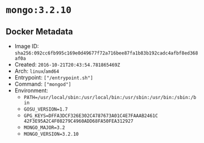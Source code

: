 # `mongo:3.2.10`

## Docker Metadata

- Image ID: `sha256:092cc6fb995c169e0d49677f72a716bee87fa1b83b192cadc4afbf8ed368af0a`
- Created: `2016-10-21T20:43:54.781865469Z`
- Arch: `linux`/`amd64`
- Entrypoint: `["/entrypoint.sh"]`
- Command: `["mongod"]`
- Environment:
  - `PATH=/usr/local/sbin:/usr/local/bin:/usr/sbin:/usr/bin:/sbin:/bin`
  - `GOSU_VERSION=1.7`
  - `GPG_KEYS=DFFA3DCF326E302C4787673A01C4E7FAAAB2461C 	42F3E95A2C4F08279C4960ADD68FA50FEA312927`
  - `MONGO_MAJOR=3.2`
  - `MONGO_VERSION=3.2.10`

